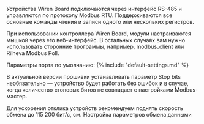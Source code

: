 Устройства Wiren Board подключаются через интерфейс RS-485 и управляются по протоколу Modbus RTU. Поддерживаются все основные команды чтения и записи одного или нескольких регистров.

При использовании контроллера Wiren Board, модули настраиваются мышкой через его веб-интерфейс. В остальных случаях вам нужно использовать сторонние программы, например, modbus_client или Rilheva Modbus Poll.

Параметры порта по умолчанию:
{%
   include "default-settings.md"
%}

В актуальной версии прошивки устанавливать параметр Stop bits необязательно — устройство будет работать без ошибок и в случае, когда количество стоповых битов не совпадает с настройками Modbus-мастер.

Для ускорения отклика устройств рекомендуем поднять скорость обмена до 115 200 бит/с, см. Настройка параметров обмена данными
